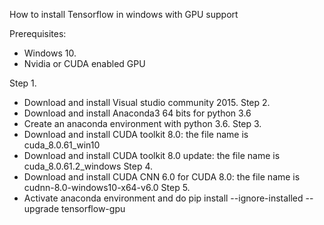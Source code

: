 How to install Tensorflow
in windows with GPU support

Prerequisites:
- Windows 10.
- Nvidia or CUDA enabled GPU

Step 1.
- Download and install Visual studio community 2015.
Step 2.
- Download and install Anaconda3 64 bits for python 3.6
- Create an anaconda environment with python 3.6.
Step 3.
- Download and install CUDA toolkit 8.0: the file name is cuda_8.0.61_win10
- Download and install CUDA toolkit 8.0 update: the file name is cuda_8.0.61.2_windows
Step 4.
- Download and install CUDA CNN 6.0 for CUDA 8.0: the file name is cudnn-8.0-windows10-x64-v6.0
Step 5.
- Activate anaconda environment and do pip install --ignore-installed --upgrade tensorflow-gpu



